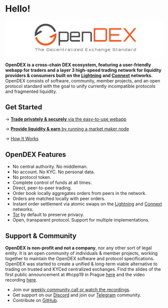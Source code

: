 # Hello!

![](.gitbook/assets/OpenDEX.png)

**OpenDEX is a cross-chain DEX ecosystem, featuring a user-friendly webapp for traders and a layer 3 high-speed trading network for liquidity providers & consumers built on the [Lightning](https://lightning.network/) and [Connext](https://connext.network/) networks.** OpenDEX consists of software, community, member projects, and an open protocol standard with the goal to unify currently incompatible protocols and fragmented liquidity.

## Get Started

-> [**Trade privately & securely** via the easy-to-use webapp](https://boltz.exchange/)

-> [**Provide liquidity & earn** by running a market maker node](docs/Overview.md)

-> [How It Works](docs/How%20It%20Works.md)

## OpenDEX Features

* No central authority. No middleman.
* No account. No KYC. No personal data.
* No protocol token.
* Complete control of funds at all times.
* Direct, peer-to-peer trading.
* Order book locally aggregates orders from peers in the network.
* Orders are matched locally with peer orders.
* Instant order settlement via atomic swaps on the [Lightning](https://lightning.network/) and [Connext](https://connext.network/) networks.
* [Tor](https://www.torproject.org/) by default to preserve privacy.
* Open, transparent protocol. Support for multiple implementations.

## Support & Community
**OpenDEX is non-profit and not a company**, nor any other sort of legal entity. It is an open community of individuals & member projects, working together to maintain the OpenDEX software and protocol specifications. OpenDEX was started to create a unified & long-term viable alternative to trading on trusted and KYCed centralized exchanges. Find the slides of the first public announcement at \#hcpp19 in Prague [here](https://github.com/opendexnetwork/opendex/raw/master/slides/20191005_hcpp19.pdf) and the video recording [here](https://www.youtube.com/watch?v=euSr9A6tI90).

* Join our [weekly community call or watch the recordings](community/videos#community-calls).
* Get support on our [Discord](https://discord.gg/RnXFHpn) and join our [Telegram](https://t.me/opendexnetwork) community.
* Contribute on [GitHub](https://github.com/opendexnetwork).
